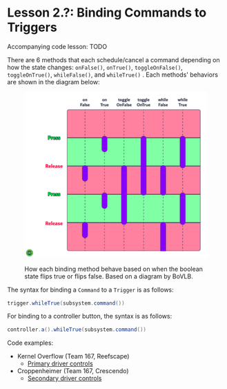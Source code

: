 # Lesson 2.?: Binding Commands to Triggers

Accompanying code lesson: TODO

There are 6 methods that each schedule/cancel a command depending on how the state changes: `onFalse()`, `onTrue()`, `toggleOnFalse()`, `toggleOnTrue()`, `whileFalse()`, and `whileTrue()` . Each methods' behaviors are shown in the diagram below:

<figure><img src="../../../.gitbook/assets/triggers.png" alt=""><figcaption><p>How each binding method behave based on when the boolean state flips true or flips false. Based on a diagram by BoVLB.</p></figcaption></figure>

The syntax for binding a `Command` to a `Trigger` is as follows:

```java
trigger.whileTrue(subsystem.command())
```

For binding to a controller button, the syntax is as follows:

```java
controller.a().whileTrue(subsystem.command())
```

Code examples:

* Kernel Overflow (Team 167, Reefscape)
  * [Primary driver controls](https://github.com/icrobotics-team167/2025_Reefscape/blob/230afa18a2fbffd82682add448cd1f2adc900073/src/main/java/frc/cotc/Robot.java#L169-L182)
* Croppenheimer (Team 167, Crescendo)
  * [Secondary driver controls](https://github.com/icrobotics-team167/2024_Crescendo/blob/b1898be3392ba71757261eedc3181955ea389f3b/src/main/java/frc/robot/RobotContainer.java#L220-L231)

